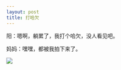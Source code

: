 ```yaml
---
layout: post
title: 打哈欠
---
```


阳：嗯啊，躺累了，我打个哈欠，没人看见吧。

妈妈：嘿嘿，都被我拍下来了。

![](https://raw.githubusercontent.com/initlove/initlove.github.io/master/images/2016-05-05-091522.jpg)

